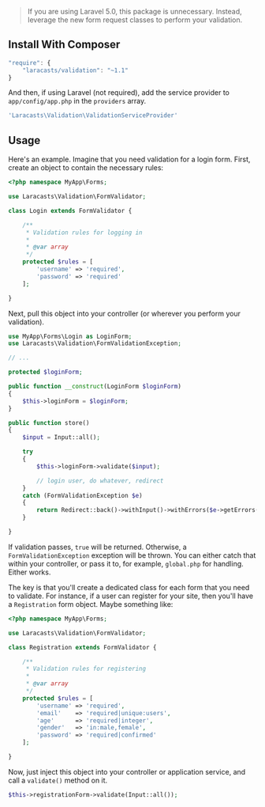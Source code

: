 > If you are using Laravel 5.0, this package is unnecessary. Instead, leverage the new form request classes to perform your validation.

## Install With Composer

```js
"require": {
    "laracasts/validation": "~1.1"
}
```

And then, if using Laravel (not required), add the service provider to `app/config/app.php` in the `providers` array.

```php
'Laracasts\Validation\ValidationServiceProvider'
```

## Usage

Here's an example. Imagine that you need validation for a login form. First, create an object to contain the necessary rules:

```php
<?php namespace MyApp\Forms;

use Laracasts\Validation\FormValidator;

class Login extends FormValidator {

	/**
	 * Validation rules for logging in
	 *
	 * @var array
	 */
	protected $rules = [
		'username' => 'required',
		'password' => 'required'
	];

}
```

Next, pull this object into your controller (or wherever you perform your validation).

```php
use MyApp\Forms\Login as LoginForm;
use Laracasts\Validation\FormValidationException;

// ...

protected $loginForm;

public function __construct(LoginForm $loginForm)
{
    $this->loginForm = $loginForm;
}

public function store()
{
    $input = Input::all();

    try
    {
        $this->loginForm->validate($input);

        // login user, do whatever, redirect
    }
    catch (FormValidationException $e)
    {
        return Redirect::back()->withInput()->withErrors($e->getErrors());
    }

}
```

If validation passes, `true` will be returned. Otherwise, a `FormValidationException` exception will be thrown. You can either catch that within your controller, or pass it to, for example, `global.php` for handling. Either works.

The key is that you'll create a dedicated class for each form that you need to validate. For instance, if a user can register for your site, then you'll have a `Registration` form object. Maybe something like:

```php
<?php namespace MyApp\Forms;

use Laracasts\Validation\FormValidator;

class Registration extends FormValidator {

	/**
	 * Validation rules for registering
	 *
	 * @var array
	 */
	protected $rules = [
		'username' => 'required',
		'email'    => 'required|unique:users',
		'age'      => 'required|integer',
		'gender'   => 'in:male,female',
		'password' => 'required|confirmed'
	];

}
```

Now, just inject this object into your controller or application service, and call a `validate()` method on it.

```php
$this->registrationForm->validate(Input::all());
```

